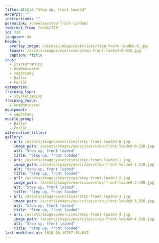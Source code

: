 ```yaml
---
title: &title "Step up, front loaded"
excerpt: ""
instructions: ""
permalink: /oevelse/step-front-loaded/
redirect_from: /node/729
id: 729
language: da
header:
  overlay_image: /assets/images/exercises/step-front-loaded-0.jpg
  teaser: /assets/images/exercises/step-front-loaded-0-320.jpg
  caption: *title
tags:
  - Styrketræning
  - knædomineret
  - vægtstang
  - Baller
  - Forlår
categories:
training_type: 
  - Styrketræning
training_focus: 
  - knædomineret
equipment:
  - vægtstang
muscle_group:
  - Baller
  - Forlår
alternative_titles:
gallery:
  - url: /assets/images/exercises/step-front-loaded-0.jpg
    image_path: /assets/images/exercises/step-front-loaded-0-320.jpg
    alt: "Step up, front loaded"
    title: "Step up, front loaded"
  - url: /assets/images/exercises/step-front-loaded-1.jpg
    image_path: /assets/images/exercises/step-front-loaded-1-320.jpg
    alt: "Step up, front loaded"
    title: "Step up, front loaded"
  - url: /assets/images/exercises/step-front-loaded-2.jpg
    image_path: /assets/images/exercises/step-front-loaded-2-320.jpg
    alt: "Step up, front loaded"
    title: "Step up, front loaded"
  - url: /assets/images/exercises/step-front-loaded-3.jpg
    image_path: /assets/images/exercises/step-front-loaded-3-320.jpg
    alt: "Step up, front loaded"
    title: "Step up, front loaded"
  - url: /assets/images/exercises/step-front-loaded-4.jpg
    image_path: /assets/images/exercises/step-front-loaded-4-320.jpg
    alt: "Step up, front loaded"
    title: "Step up, front loaded"
last_modified_at: 2016-10-18T07:34:01Z
---
```



